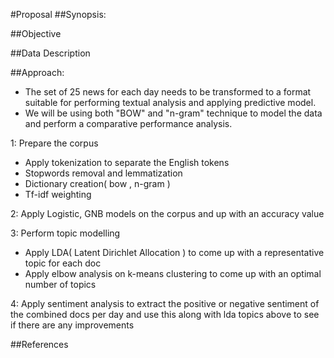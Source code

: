 #Proposal
##Synopsis:

##Objective

##Data Description

##Approach: 
 * The set of 25 news for each day needs to be transformed to a format suitable for performing textual analysis and applying predictive model. 
 * We will be using both "BOW" and "n-gram" technique to model the data and perform a comparative performance analysis. 
 
 1: Prepare the corpus 
  * Apply tokenization to separate the English tokens 
  * Stopwords removal and lemmatization 
  * Dictionary creation( bow , n-gram ) 
  * Tf-idf weighting 

 2: Apply Logistic, GNB models on the corpus and up with an accuracy value 

 3: Perform topic modelling 
  * Apply LDA( Latent Dirichlet Allocation ) to come up with a representative topic for each doc 
  * Apply elbow analysis on k-means clustering to come up with an optimal number of topics

 4: Apply sentiment analysis to extract the positive or negative sentiment of the combined docs per day and use this along with lda topics above to see if there are any improvements 
 
##References
